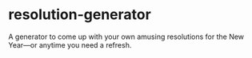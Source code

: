 # resolution-generator
A generator to come up with your own amusing resolutions for the New Year—or anytime you need a refresh.
